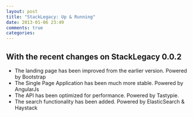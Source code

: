 ```yaml
---
layout: post
title: "StackLegacy: Up & Running"
date: 2013-01-06 23:49
comments: true
categories: 
---
```

## With the recent changes on StackLegacy 0.0.2
- The landing page has been improved from the earlier version. Powered by Bootstrap
- The Single Page Application has been much more stable. Powered by AngularJs
- The API has been optimized for performance. Powered by Tastypie.
- The search functionality has been added. Powered by ElasticSearch & Haystack

